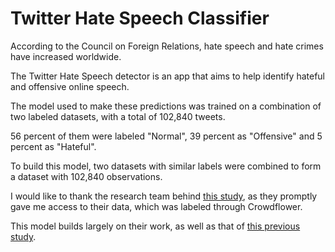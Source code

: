 # Twitter Hate Speech Classifier

According to the Council on Foreign Relations, hate speech and hate crimes have increased worldwide.

The Twitter Hate Speech detector is an app that aims to help identify hateful and offensive online speech.

The model used to make these predictions was trained on a combination of two labeled datasets, with a total of 102,840 tweets.

56 percent of them were labeled "Normal", 39 percent as "Offensive" and 5 percent as "Hateful".

To build this model, two datasets with similar labels were combined to form a dataset with 102,840 observations.

I would like to thank the research team behind [this study](https://arxiv.org/pdf/1802.00393.pdf), as they promptly gave me access to their data, which was labeled through Crowdflower.

This model builds largely on their work, as well as that of [this previous study](https://aaai.org/ocs/index.php/ICWSM/ICWSM17/paper/view/15665).
